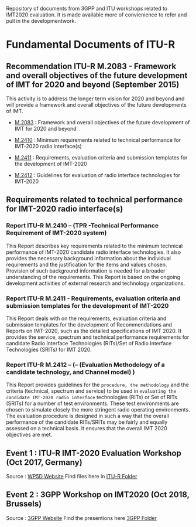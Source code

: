 Repository of documents from 3GPP and ITU workshops related to IMT2020 evaluation. It is made available more of convienience to refer and pull in the developmentwork.

# Fundamental Documents of ITU-R

## Recommendation ITU-R M.2083 - Framework and overall objectives of the future development of IMT for 2020 and beyond (September 2015)

This activity is to address the longer term vision for 2020 and beyond and will provide a framework and overall objectives of the future developments of IMT.

* [M.2083](M.2083.IMT2020.Vision.pdf) : Framework and overall objectives of the future development of IMT for 2020 and beyond

* [M.2410](M.2410-TPR.pdf) : Minimum requirements related to technical performance for IMT-2020 radio interface(s)  

* [M.2411](M.2411.SUBMISSION.pdf) : Requirements, evaluation criteria and submission templates for the development of IMT-2020  
* [M.2412](M.2412-EVAL.pdf) : Guidelines for evaluation of radio interface technologies for IMT-2020  



## Requirements related to technical performance for IMT-2020 radio interface(s)

### Report ITU-R M.2410 – (TPR -Technical Performance Requirement of IMT-2020 system)  
This Report describes key requirements related to the minimum technical performance of IMT-2020 candidate radio interface technologies. It also provides the necessary background information about the individual requirements and the justification for the items and values chosen. Provision of such background information is needed for a broader understanding of the requirements. This Report is based on the ongoing development activities of external research and technology organizations.


### Report ITU-R M.2411 - Requirements, evaluation criteria and submission templates for the development of IMT-2020  

This Report deals with on the requirements, evaluation criteria and submission templates for the development of Recommendations and Reports on IMT-2020, such as the detailed specifications of IMT 2020. It provides the service, spectrum and technical performance requirements for candidate Radio Interface Technologies (RITs)/Set of Radio Interface Technologies (SRITs) for IMT 2020.     


### Report ITU-R M.2412 – (– (Evaluation Methodology of a candidate technology, and Channel model) ) 
This Report provides guidelines for the `procedure, the methodology` and the criteria (technical, spectrum and service) to be used in `evaluating the candidate IMT-2020 radio interface` technologies (RITs) or Set of RITs (SRITs) for a number of test environments. These test environments are chosen to simulate closely the more stringent radio operating environments. The evaluation procedure is designed in such a way that the overall performance of the candidate RITs/SRITs may be fairly and equally assessed on a technical basis. It ensures that the overall IMT 2020 objectives are met.


## Event 1 : ITU-R IMT-2020 Evaluation Workshop (Oct 2017, Germany)
Source : [WP5D Website](https://www.itu.int/en/ITU-R/study-groups/rsg5/rwp5d/imt-2020/Pages/ws-20171004.aspx)
Find files here in [ITU-R Folder](itu-r/) 
               
## Event 2 : 3GPP Workshop on IMT2020  (Oct 2018, Brussels) 
Source : [3GPP Website](http://www.3gpp.org/news-events/3gpp-news/1976-imt_2020)
Find the presentions here [3GPP Folder](3gpp/)
 
